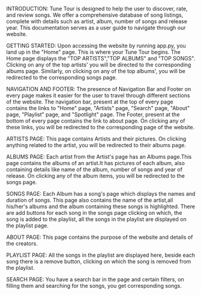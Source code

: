 
INTRODUCTION:
Tune Tour is designed to help the user to discover, rate, and review songs. We offer a comprehensive database of song listings, complete with details such as artist, album, number of songs and release year.
This documentation serves as a user guide to navigate through our website. 

GETTING STARTED:
Upon accessing the website by running app.py, you land up in the "Home" page. This is where your Tune Tour begins. The Home page displays the "TOP ARTISTS","TOP ALBUMS" and "TOP SONGS". Clicking on any of the top artists' you will be directed to the corresponding albums page. Similarly, on clicking on any of the top albums', you will be redirected to the corresponding songs page. 

NAVIGATION AND FOOTER:
The presence of Navigation Bar and Footer on every page makes it easier for the user to travel through different sections of the website. The navigation bar, present at the top of every page contains the links to "Home" page, "Artists" page, "Search" page, "About" page, "Playlist" page, and "Spotlight" page. The Footer, present at the bottom of every page contains the link to about page. On clicking any of these links, you will be redirected to the corresponding page of the website.

ARTISTS PAGE:
This page contains Artists and their pictures. On clicking anything related to the artist, you will be redirected to their albums page.

ALBUMS PAGE:
Each artist from the Artist's page has an Albums page.This page contains the albums of an artist.It has pictures of each album, also containing details like name of the album, number of songs and year of release. On clicking any of the album items, you will be redirected to the songs page.

SONGS PAGE:
Each Album has a song's page which displays the names and duration of songs. This page also contains the name of the artist,all his/her's albums and the album containing these songs is highlighted.
There are add buttons for each song in the songs page clicking on which, the song is added to the playlist, all the songs in the playlist are displayed on the playlist page.

ABOUT PAGE:
This page contains the purpose of the website and details of the creators.

PLAYLIST PAGE:
All the songs in the playlist are displayed here, beside each song there is a remove button, clicking on which the song is removed from the playlist.

SEARCH PAGE:
You have a search bar in the page and certain filters, on filling them and searching for the songs, you get corresponding songs. 











